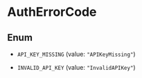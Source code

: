 

# AuthErrorCode

## Enum


* `API_KEY_MISSING` (value: `"APIKeyMissing"`)

* `INVALID_API_KEY` (value: `"InvalidAPIKey"`)



